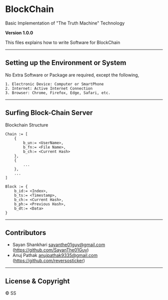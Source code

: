 # BlockChain
Basic Implementation of "The Truth Machine" Technology

**Version 1.0.0**

This files explains how to write Software for BlockChain

---

## Setting up the Environment or System

No Extra Software or Package are required, except the following,

	1. Electronic Device: Computer or SmartPhone
	2. Internet: Active Internet Connection
	3. Browser: Chrome, Firefox, Edge, Safari, etc.

---

## Surfing Block-Chain Server

Blockchain Structure

~~~~
Chain := [
	{
		b_un:= <UserName>,
		b_fn:= <File Name>,
		b_ch:= <Current Hash> 
	}, 
	{
		...
	},
	...
]

Block := {
	b_id:= <Index>,
	b_ts:= <Timestamp>,
	b_ch:= <Current Hash>,
	b_ph:= <Previous Hash>,
	b_dt:= <Data>
}
~~~~

---

## Contributors

- Sayan Shankhari	<sayanthe01guy@gmail.com>	(https://github.com/SayanThe01Guy)
- Anuj Pathak		<anujpathak9335@gmail.com>	(https://github.com/reversosticker)

---

## License & Copyright

© SS

